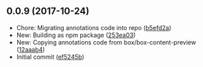 <a name="0.0.9"></a>
## 0.0.9 (2017-10-24)

* Chore: Migrating annotations code into repo ([b5efd2a](https://github.com/box/box-annotations/commit/b5efd2a))
* New: Building as npm package ([253ea03](https://github.com/box/box-annotations/commit/253ea03))
* New: Copying annotations code from box/box-content-preview ([12aaab4](https://github.com/box/box-annotations/commit/12aaab4))
* Initial commit ([ef5245b](https://github.com/box/box-annotations/commit/ef5245b))



